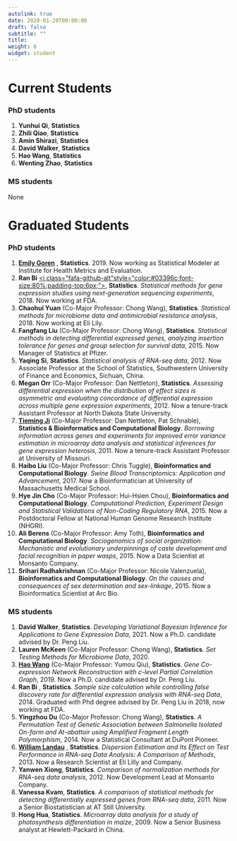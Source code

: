 ```yaml
---
autolink: true
date: 2020-01-28T00:00:00
draft: false
subtitle: ""
title: 
weight: 8
widget: student
---
```


# Current Students

### PhD students
1. **Yunhui Qi**, **Statistics** 
2. **Zhili Qiao**, **Statistics**
3. **Amin Shirazi**, **Statistics**
4. **David Walker**, **Statistics**
5. **Hao Wang**, **Statistics**
6. **Wenting Zhao**, **Statistics**


### MS students

None

# Graduated Students

### PhD students
1. **[Emily Goren](http://emilygoren.github.io/)** [<i class="fa fa-github-alt" style="color:#03396c;font-size:80%;padding-top:6px;"></i>](https://github.com/emilygoren), **Statistics**. 2019. Now working as Statistical Modeler at Institute for Health Metrics and Evaluation.
2. **Ran Bi** [<i class="fafa-github-alt"style="color:#03396c;font-size:80%;padding-top:6px;"></i>](https://github.com/biran1990), **Statistics**. *Statistical methods for gene expression studies using next-generation sequencing experiments*, 2018. Now working at FDA.
3. **Chaohui Yuan** (Co-Major Professor: Chong Wang), **Statistics**. *Statistical methods for microbiome data and antimicrobial resistance analysis*, 2018. Now working at Eli Lily.
4. **Fangfang Liu** (Co-Major Professor: Chong Wang), **Statistics**. *Statistical methods in detecting differential expressed genes, analyzing insertion tolerance for genes and group selection for survival data*, 2015. Now Manager of Statistics at Pfizer. 
5. **Yaqing Si**, **Statistics**. *Statistical analysis of RNA-seq data*, 2012. Now Associate Professor at the School of Statistics, Southwestern University of Finance and Economics, Sichuan, China.
6. **Megan Orr** (Co-Major Professor: Dan Nettleton), **Statistics**. *Assessing differential expression when the distribution of effect sizes is asymmetric and evaluating concordance of differential expression across multiple gene expression experiments*, 2012. Now a tenure-track Assistant Professor at North Dakota State University.
7. **[Tieming Ji](http://faculty.missouri.edu/~jit/)** (Co-Major Professor: Dan Nettleton, Pat Schnable), **Statistics & Bioinformatics and Computational Biology**. *Borrowing information across genes and experiments for improved error variance estimation in microarray data analysis and statistical inferences for gene expression heterosis*, 2011. Now a tenure-track Assistant Professor at University of Missouri.
8. **Haibo Liu** (Co-Major Professor: Chris Tuggle), **Bioinformatics and Computational Biology**. *Swine Blood Transcriptomics: Application and Advancement*, 2017. Now a Bioinformatician at University of Massachusetts Medical School.
9. **Hye Jin Cho** (Co-Major Professor: Hui-Hsien Chou), **Bioinformatics and Computational Biology**. *Computational Prediction, Experiment Design and Statistical Validations of Non-Coding Regulatory RNA*, 2015. Now a Postdoctoral Fellow at National Human Genome Research Institute (NHGRI).
10. **Ali Berens** (Co-Major Professor: Amy Toth), **Bioinformatics and Computational Biology**. *Sociogenomics of social organization: Mechanistic and evolutionary underpinnings of caste development and facial recognition in paper wasps*, 2015. Now a Data Scientist at Monsanto Company.
11. **Srihari Radhakrishnan** (Co-Major Professor: Nicole Valenzuela), **Bioinformatics and Computational Biology**. *On the causes and consequences of sex determination and sex-linkage*, 2015. Now a Bioinformatics Scientist at Arc Bio.


### MS students
1. **David Walker**, **Statistics**. *Developing Variational Bayesian Inference for Applications to Gene Expression Data*, 2021. Now a Ph.D. candidate advised by Dr. Peng Liu.
2. **Lauren McKeen** (Co-Major Professor: Chong Wang), **Statistics**. *Set Testing Methods for Microbiome Data*, 2020. 
3. **[Hao Wang](http://haowang47.github.io)** (Co-Major Professor: Yumou Qiu), **Statistics**. *Gene Co-expression Network Reconstruction with c-level Partial Correlation Graph*, 2019. Now a Ph.D. candidate advised by Dr. Peng Liu.
4. **Ran Bi** [<i class="fa fa-github-alt" style="color:#03396c;font-size:80%;padding-top:6px;"></i>](https://github.com/biran1990), **Statistics**. *Sample size calculation while controlling false discovery rate for differential expression analysis with RNA-seq Data*, 2014. Graduated with Phd degree advised by Dr. Peng Liu in 2018, now working at FDA.
5. **Yingzhou Du** (Co-Major Professor: Chong Wang), **Statistics**. *A Permutation Test of Genetic Association between Salmonella Isolated On-farm and At-abattoir using Amplified Fragment Length Polymorphism*, 2014. Now a Statistical Consultant at DuPont Pioneer.
6. **[William Landau](https://wlandau.github.io/)** [<i class="fa fa-github-alt" style="color:#03396c;font-size:80%;padding-top:6px;"></i>](https://github.com/wlandau), **Statistics**. *Dispersion Estimation and Its Effect on Test Performance in RNA-seq Data Analysis: A Comparison of Methods*, 2013. Now a Research Scientist at Eli Lilly and Company.
7. **Yanwen Xiong**, **Statistics**. *Comparison of normalization methods for RNA-seq data analysis*, 2012. Now Development Lead at Monsanto Company.
8. **Vanessa Kvam**, **Statistics**. *A comparison of statistical methods for detecting differentially expressed genes from RNA-seq data*, 2011. Now a Senior Biostatistician at AT Still University.
9. **Hong Hua**, **Statistics**. *Microarray data analysis for a study of photosynthesis differentiation in maize*, 2009. Now a Senior Business analyst at Hewlett-Packard in China.
